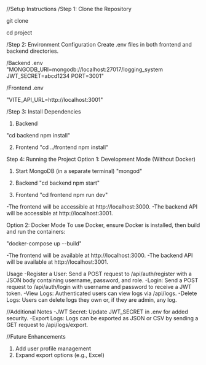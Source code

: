 //Setup Instructions
/Step 1: Clone the Repository

git clone <repository-url>

cd project

/Step 2: Environment Configuration
Create .env files in both frontend and backend directories.

/Backend .env
"MONGODB_URI=mongodb://localhost:27017/logging_system
JWT_SECRET=abcd1234
PORT=3001"

/Frontend .env

"VITE_API_URL=http://localhost:3001"

/Step 3: Install Dependencies
1. Backend

"cd backend
npm install"

2. Frontend
"cd ../frontend
npm install"

Step 4: Running the Project
Option 1: Development Mode (Without Docker)
1. Start MongoDB (in a separate terminal)
"mongod"

2. Backend
"cd backend
npm start"

3. Frontend
"cd frontend
npm run dev"

-The frontend will be accessible at http://localhost:3000.
-The backend API will be accessible at http://localhost:3001.

Option 2: Docker Mode
To use Docker, ensure Docker is installed, then build and run the containers:

"docker-compose up --build"

-The frontend will be available at http://localhost:3000.
-The backend API will be available at http://localhost:3001.

Usage
-Register a User: Send a POST request to /api/auth/register with a JSON body containing username, password, and role.
-Login: Send a POST request to /api/auth/login with username and password to receive a JWT token.
-View Logs: Authenticated users can view logs via /api/logs.
-Delete Logs: Users can delete logs they own or, if they are admin, any log.

//Additional Notes
-JWT Secret: Update JWT_SECRET in .env for added security.
-Export Logs: Logs can be exported as JSON or CSV by sending a GET request to /api/logs/export.

//Future Enhancements
1. Add user profile management
2. Expand export options (e.g., Excel)

